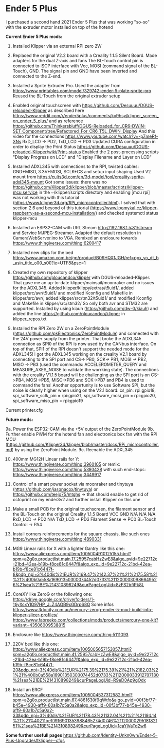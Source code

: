 # Ender 5 Plus

I purchased a second hand 2021 Ender 5 Plus that was working "so-so" with the extruder motor installed on top of the hotend

**Current Ender 5 Plus mods:**
1. Installed Klipper via an external RPI zero 2W

2. Replaced the original V2.2 board with a Creality 1.1.5 Silent Board.
  Made adapters for the dual Z-axis and fans
  The BL-Touch control pin is connected to ISCP interface with Vcc, MOSI (command signal of the BL-Touch), GND. The signal pin and GND have been inverted and connected to the Z-end.

3. Installed a Sprite Extruder Pro.
  Used the adapter from https://www.printables.com/model/329742-ender-5-plate-sprite-pro
  Reused the BL-Touch from the original extruder setup

4. Enabled original touchscreen with https://github.com/Desuuuu/DGUS-reloaded-Klipper as described here https://www.reddit.com/r/ender5plus/comments/kx9hsy/klipper_screen_on_ender_5_plus/ and as reference
  https://github.com/Thinkersbluff/DGUS-Reloaded_for_CR6-DWIN-SET_Component/tree/Refactored_For_CR6_T5L_DWIN_Display
  And this video for the connections https://www.youtube.com/watch?v=-pZmeRf-XNs
  RxD_LCD -> PD2, TxD_LCD -> PD3
  Updated CURA configuration in order to display the Print Status https://github.com/Desuuuu/DGUS-reloaded-Klipper/wiki/Print-status
  Enabled the 2 post-processing scripts "Display Progress on LCD" and "Display Filename and Layer on LCD"

5. Installed ADXL345 with connections to the RPI, twisted cables: GND+MISO, 3.3V+MOSI, SCLK+CS and setup input shaping
  Used V2 mount from https://cults3d.com/en/3d-model/tool/creality-sprite-adxl345-mount
  Got some issues: there was no https://github.com/Klipper3d/klipper/blob/master/scripts/klipper-mcu.service in the ~/klipper/scripts directory
  and enabling [mcu rpi] was not working with this tutorial (https://www.klipper3d.org/RPi_microcontroller.html).  I solved that with section 2.6 and beyond of this tutorial (https://www.lpomykal.cz/klipper-raspberry-as-a-second-mcu-installation/) and checked systemctl 
  status klipper-mcu

6. Installed an ESP32-CAM with URL Stream http://192.168.1.5:81/stream and Service MJPEG-Streamer. Adapted the default resolution in CameraWebServer.ino to VGA. Remixed an enclosure towards https://www.thingiverse.com/thing:6200417

7. Installed new clips for the bed https://www.amazon.com.be/gp/product/B09HQX1JGH/ref=ppx_yo_dt_b_asin_title_o00_s00?ie=UTF8&psc=1

8. Created my own repository of klipper https://github.com/ploucandco/klipper with DGUS-reloaded-Klipper. That gave me an up-to-date klipper/mainsail/moonraker and no issues for the ADXL345.
  Added klipper/klippy/extras/t5uid1/, added klipper/src/avr/t5uid1/ and modified Kconfig and Makefile in klipper/src/avr/, added klipper/src/tm32/t5uid1/ and modified Kconfig and Makefile in klipper/src/stm32/
  So only both avr and STM32 are supported.
  Installed by using kiauh (https://github.com/dw-0/kiauh) and added the line https://github.com/ploucandco/klipper in klipper_repos.txt

9. Installed the RPI Zero 2W on a ZeroPointModule (https://github.com/pkElectronics/ZeroPointModule) and connected with the 24V power supply from the printer.
  That broke the ADXL345 connection as SPI0 of the RPI is now used by the CANbus interface. On top of that, SPI1 of the RPI doesn't support the needed mode for the ADXL345!
  I got the ADXL345 working on the creality V2.1 board by connecting to the SPI port and CS-> PB0, SCK-> PB1, MOSI -> PB2, MISO -> PB3 (used the commands: ACCELEROMETER_QUERY and MEASURE_AXES_NOISE to validate the worrking state).
  The connections with the creality V1.1.5 board will be challenging as the SPI port is on CS->PB4, MOSI->PB5, MISO->PB6 and SCK->PB7 and PB4 is used to command the fans!
  Another opportunity is to use Software SPI, but the noise is clearly higher when using on the V2.1 board: cs_pin: rpi:gpio18, spi_software_sclk_pin = rpi:gpio21, spi_software_mosi_pin = rpi:gpio20, spi_software_miso_pin = rpi:gpio19
   
Current printer.cfg

**Future mods:**

9a. Power the ESP32-CAM via the +5V output of the ZeroPointModule 
9b. Further enable PWM for the hotend fan and electronics box fan with the RPI MCU (https://github.com/Klipper3d/klipper/blob/master/docs/RPi_microcontroller.md) by using the ZeroPoint Module.
9c. Reenable the ADXL345 
 
10. 400mm MG12H Linear rails for Y: https://www.thingiverse.com/thing:3960105 or remix: https://www.thingiverse.com/thing:5380428
  with such end-stops: https://www.thingiverse.com/thing:3449917

11. Control of a smart power socket via moonraker and tinytuya (https://github.com/jasonacox/tinytuya) or https://github.com/teejo75/mtghs -> that should enable to get rid of octoprint on my ender3v2 and further install Klipper on this one

12. Make a small PCB for the original touchscreen, the filament sensor and the BL-Touch on the original Creality 1.1.5 Board
   VCC                        GND
   N/A                        N/A
   N/A                        RxD_LCD -> PD2
   N/A                        TxD_LCD -> PD3
   Filament Sense -> PC0      BL-Touch Control -> PA4

12. Install corners reinforcements for the square chassis, like such ones https://www.thingiverse.com/thing:4890331

15. MG9 Linear rails for X with a lighter Gantry like this one: https://www.aliexpress.com/item/1005004910125155.html?spm=a2g0o.productlist.main.17.25957cabHzZwE8&algo_pvid=9e22712c-21bd-42ea-b19b-f8ce81c6447f&algo_exp_id=9e22712c-21bd-42ea-b19b-f8ce81c6447f-8&pdp_npi=3%40dis%21EUR%2169.47%2142.37%21%21%2175.58%21%21%400b0a558a16901350300074452d0733%2112000030986649526%21sea%21BE%214310898249&curPageLogUid=8zFS2bfiPk8L

16. CoreXY like ZeroG or the following one: https://drive.google.com/drive/folders/1-1tjyXcxYlQ97HP_JLZ4AQB9xGDrp68Q
  Some infos https://www.3docity.com.au/mercury-zerog-ender-5-mod-build-info-klipper-slicer-profiles/
  https://www.fabreeko.com/collections/mods/products/mercury-one-kit?variant=43506009538815

17. Enclosure like https://www.thingiverse.com/thing:5111093

18. 220V bed like this one: https://www.aliexpress.com/item/1005005657153057.html?spm=a2g0o.productlist.main.41.25957cabHzZwE8&algo_pvid=9e22712c-21bd-42ea-b19b-f8ce81c6447f&algo_exp_id=9e22712c-21bd-42ea-b19b-f8ce81c6447f-20&pdp_npi=3%40dis%21EUR%2175.39%2175.39%21%21%2182.03%21%21%400b0a558a16901350300074452d0733%2112000033912707130%21sea%21BE%214310898249&curPageLogUid=R9eD0Ap9gOdx

19. Install an ERCF https://www.aliexpress.com/item/1005004537312582.html?spm=a2g0o.productlist.main.67.4861630f9qWtfo&algo_pvid=00f3bf77-b45e-4930-aff9-60a1b7c5a0a2&algo_exp_id=00f3bf77-b45e-4930-aff9-60a1b7c5a0a2-33&pdp_npi=3%40dis%21EUR%21178.43%21132.04%21%21%21194.14%21%21%40211be10916901353988465274d0746%2112000029518182151%21sea%21BE%214310898249&curPageLogUid=1caYjVaTd2w6



**Some further usefull pages**
https://github.com/Identity-Unkn0wn/Ender-5-Plus-Upgrades#klipper--cfgs
